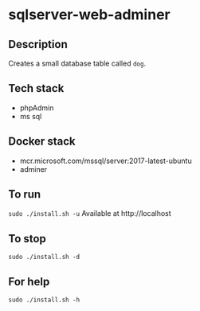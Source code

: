 # sqlserver-web-adminer

## Description
Creates a small database table
called `dog`.

## Tech stack
- phpAdmin
- ms sql

## Docker stack
- mcr.microsoft.com/mssql/server:2017-latest-ubuntu
- adminer

## To run
`sudo ./install.sh -u`
Available at http://localhost

## To stop
`sudo ./install.sh -d`

## For help
`sudo ./install.sh -h`
